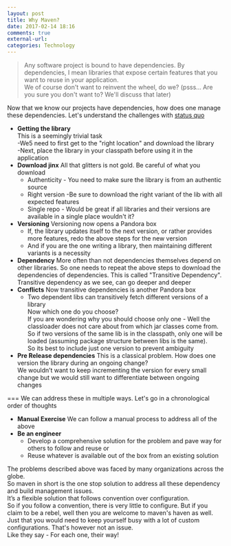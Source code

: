 ```yaml
---
layout: post
title: Why Maven?
date: 2017-02-14 18:16
comments: true
external-url:
categories: Technology
---
```


>Any software project is bound to have dependencies. By dependencies, I mean libraries that expose certain features that you want to reuse in your application.<br>
>We of course don't want to reinvent the wheel, do we? (psss… Are you sure you don't want to? We'll discuss that later)

Now that we know our projects have dependencies, how does one manage these dependencies.
Let's understand the challenges with [status quo](https://www.vocabulary.com/dictionary/status%20quo)
	
* **Getting the library**<br>
This is a seemingly trivial task<br>
-We5 need to first get to the "right location" and download the library<br>
-Next, place the library in your classpath before using it in the application<br>
* **Download jinx**
All that glitters is not gold. Be careful of what you download
  * Authenticity - You need to make sure the library is from an authentic source
  * Right version -Be sure to download the right variant of the lib with all expected features
  * Single repo - Would be great if all libraries and their versions are available in a single place wouldn't it?
* **Versioning**
Versioning now opens a Pandora box
  * If, the library updates itself to the next version, or rather provides more features, redo the above steps for the new version
  * And if you are the one writing a library, then maintaining different variants is a necessity
* **Dependency**
More often than not dependencies themselves depend on other libraries. So one needs to repeat the above steps to download the dependencies of dependencies.
This is called "Transitive Dependency". Transitive dependency as we see, can go deeper and deeper
* **Conflicts**
Now transitive dependencies is another Pandora box
  * Two dependent libs can transitively fetch different versions of a library<br>
  Now which one do you choose?<br>
  If you are wondering why you should choose only one - Well the classloader does not care about from which jar classes come from. So if two versions of the same lib is in the classpath, only one will be loaded (assuming package structure between libs is the same).<br>
So its best to include just one version to prevent ambiguity
*  **Pre Release dependencies**
This is a classical problem. How does one version the library during an ongoing change?<br>
We wouldn’t want to keep incrementing the version for every small change but we would still want to differentiate between ongoing changes

===
We can address these in multiple ways. Let's go in a chronological order of thoughts
* **Manual Exercise**
We can follow a manual process to address all of the above
* **Be an engineer**
  * Develop a comprehensive solution for the problem and pave way for others to follow and reuse or
  * Reuse whatever is available out of the box from an existing solution
	
The problems described above was faced by many organizations across the globe.<br>
So maven in short is the one stop solution to address all these dependency and build management issues.<br>
It’s a flexible solution that follows convention over configuration.<br>
So if you follow a convention, there is very little to configure. But if you claim to be a rebel, well then you are welcome to maven's haven as well. Just that you would need to keep yourself busy with a lot of custom configurations. That's however not an issue.<br>
Like they say - For each one, their way!

